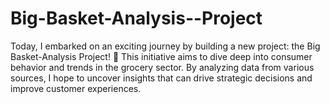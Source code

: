 # Big-Basket-Analysis--Project
Today, I embarked on an exciting journey by building a new project: the Big Basket-Analysis Project! 🎉  This initiative aims to dive deep into consumer behavior and trends in the grocery sector. By analyzing data from various sources, I hope to uncover insights that can drive strategic decisions and improve customer experiences.  
